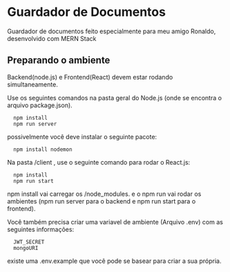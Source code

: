 # Guardador de Documentos
Guardador de documentos feito especialmente para meu amigo Ronaldo, desenvolvido com MERN Stack

## Preparando o ambiente

Backend(node.js) e Frontend(React) devem estar rodando simultaneamente. 

Use os seguintes comandos na pasta geral do Node.js (onde se encontra o arquivo package.json).
```
  npm install
  npm run server
```

possivelmente você deve instalar o seguinte pacote:
```
  npm install nodemon
```

Na pasta /client , use o seguinte comando para rodar o React.js:
```
  npm install
  npm run start
```

npm install vai carregar os /node_modules.
e o npm run vai rodar os ambientes (npm run server para o backend e npm run start para o frontend).

Você também precisa criar uma variavel de ambiente (Arquivo .env) com as seguintes informações:
```
  JWT_SECRET
  mongoURI
```
existe uma .env.example que você pode se basear para criar a sua própria.